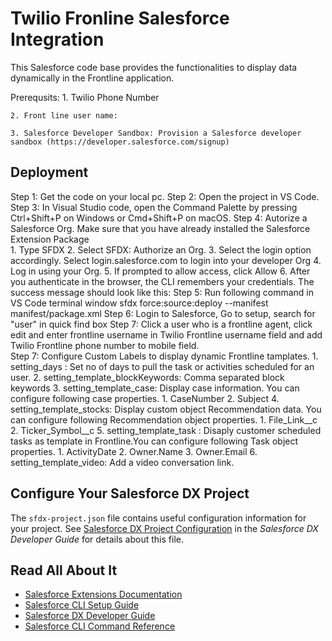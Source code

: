 # Twilio Fronline Salesforce Integration
This Salesforce code base provides the functionalities to display data dynamically in the Frontline application.

Prerequsits:
    1. Twilio Phone Number

    2. Front line user name:
    
    3. Salesforce Developer Sandbox: Provision a Salesforce developer sandbox (https://developer.salesforce.com/signup) 

## Deployment

Step 1: Get the code on your local pc.
Step 2: Open the project in VS Code.
Step 3: In Visual Studio code, open the Command Palette by pressing Ctrl+Shift+P on Windows or Cmd+Shift+P on macOS.
Step 4: Autorize a Salesforce Org. Make sure that you have already installed the Salesforce Extension Package  
        1. Type SFDX
        2. Select SFDX: Authorize an Org.
        3. Select the login option accordingly. Select login.salesforce.com to login into your developer Org
        4. Log in using your Org.
        5. If prompted to allow access, click Allow
        6. After you authenticate in the browser, the CLI remembers your credentials. The success message should look like this:
Step 5: Run following command in VS Code terminal window
    sfdx force:source:deploy --manifest manifest/package.xml
Step 6: Login to Salesforce, Go to setup, search for "user" in quick find box
Step 7: Click a user who is a frontline agent, click edit and enter frontline username in Twilio Frontline username field and add Twilio Frontline phone number to mobile field.  
Step 7: Configure Custom Labels to display dynamic Frontline tamplates.
    1. setting_days : Set no of days to pull the task or activities scheduled for an user. 
    2. setting_template_blockKeywords: Comma separated block keywords
    3. setting_template_case: Display case information. You can configure following case properties.
        1. CaseNumber
        2. Subject
    4. setting_template_stocks: Display custom object Recommendation data. You can configure following Recommendation object properties.
        1. File_Link__c
        2. Ticker_Symbol__c
    5. setting_template_task : Disaply customer scheduled tasks as template in Frontline.You can configure following Task object properties.
        1. ActivityDate
        2. Owner.Name
        3. Owner.Email
    6. setting_template_video: Add a video conversation link. 




## Configure Your Salesforce DX Project

The `sfdx-project.json` file contains useful configuration information for your project. See [Salesforce DX Project Configuration](https://developer.salesforce.com/docs/atlas.en-us.sfdx_dev.meta/sfdx_dev/sfdx_dev_ws_config.htm) in the _Salesforce DX Developer Guide_ for details about this file.

## Read All About It

- [Salesforce Extensions Documentation](https://developer.salesforce.com/tools/vscode/)
- [Salesforce CLI Setup Guide](https://developer.salesforce.com/docs/atlas.en-us.sfdx_setup.meta/sfdx_setup/sfdx_setup_intro.htm)
- [Salesforce DX Developer Guide](https://developer.salesforce.com/docs/atlas.en-us.sfdx_dev.meta/sfdx_dev/sfdx_dev_intro.htm)
- [Salesforce CLI Command Reference](https://developer.salesforce.com/docs/atlas.en-us.sfdx_cli_reference.meta/sfdx_cli_reference/cli_reference.htm)
